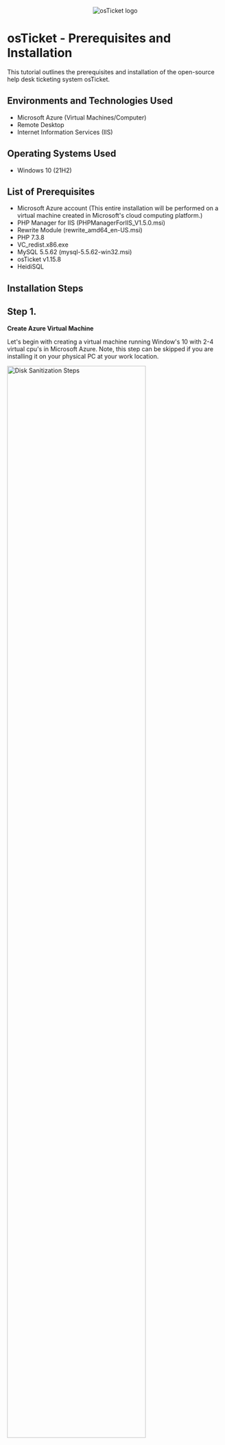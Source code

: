 <p align="center">
<img src="https://i.imgur.com/Clzj7Xs.png" alt="osTicket logo"/>
</p>

<h1>osTicket - Prerequisites and Installation</h1>
This tutorial outlines the prerequisites and installation of the open-source help desk ticketing system osTicket.<br />



<h2>Environments and Technologies Used</h2>

- Microsoft Azure (Virtual Machines/Computer)
- Remote Desktop
- Internet Information Services (IIS)

<h2>Operating Systems Used </h2>

- Windows 10</b> (21H2)

<h2>List of Prerequisites</h2>

- Microsoft Azure account (This entire installation will be performed on a virtual machine created in Microsoft's cloud computing platform.)
- PHP Manager for IIS (PHPManagerForIIS_V1.5.0.msi)
- Rewrite Module (rewrite_amd64_en-US.msi) 
- PHP 7.3.8 
- VC_redist.x86.exe
- MySQL 5.5.62 (mysql-5.5.62-win32.msi)
- osTicket v1.15.8
- HeidiSQL


<h2>Installation Steps</h2>


<h2>Step 1.</h2> 

**Create Azure Virtual Machine** 
<p>
Let's begin with creating a virtual machine running Window's 10 with 2-4 virtual cpu's in Microsoft Azure. Note, this step can be skipped if you are installing it on your physical PC at your work location.
<p>
<p>
<img src="https://i.imgur.com/U1HVP9X.png" height="80%" width="80%" alt="Disk Sanitization Steps"/>
</p>
<p>
</p>
<br />

<h2>Step 2.</h2> 

**Install / Enable IIS in Windows with CGI and Common HTTP Features.** 
<p>
To do this open the control panel, select Programs and then click Turn Windows features on or off. From here expand the folder labeled Internet Information Services -> Web Management Tools and check the box for IIS Management Console. Do the same for the folder labeled Internet Information Services -> World Wide Web Services -> Application Development Features and check the box for CGI, as well as checking the Common HTTP Features folder.
<p>
<p>
<img src="https://imgur.com/ylDKgJO.png" height="60%" width="60%" alt="Disk Sanitization Steps"/> <img src="https://imgur.com/ZCyA8PW.png" height="60%" width="60%" alt="Disk Sanitization Steps"/>
</p>
<p>
</p>
<br />

<h2>Step 3.</h2> 

**Download and install PHP Manager for IIS (PHPManagerForIIS_V1.5.0.msi)**
<p>
<p>
<img src="https://imgur.com/WxftCi4.png" height="50%" width="50%" alt="Disk Sanitization Steps"/>
</p>
<p>
</p>
<br />

<h2>Step 4.</h2> 

**Download and install Rewrite Module (rewrite_amd64_en-US.msi)**
<p>
<p>
<img src="https://imgur.com/3JxWkZg.png" height="50%" width="50%" alt="Disk Sanitization Steps"/>
</p>
<p>
 </p>
<br />

<h2>Step 5.</h2>  

**Download PHP 7.3.8 (php-7.3.8-nts-Win32-VC15-x86.zip).** 
<p>
Next create the directory C:\PHP. To do this go to the C:\ drive and create a new folder in it named PHP. Now unzip the contents of PHP 7.3.8 into C:\PHP.
<p>
<p>
<img src="https://imgur.com/q3GhlI2.png" height="70%" width="70%" alt="Disk Sanitization Steps"/> 
</p>
<p>
<br />

<h2>Step 6.</h2>  

**Download and install VC_redist.x86.exe (Microsoft Visual C ++)**
<p>
<p>
<img src="https://imgur.com/55Z0SVc.png" height="50%" width="50%" alt="Disk Sanitization Steps"/>
</p>
<p>
</p>
<br />

<h2>Step 7.</h2> 

**Download and install MySQL 5.5.62 (mysql-5.5.62-win32.msi).**
<p> 
Now let's configure MySQL, a popular open source database. Download and install MySQL 5.5.62 (mysql-5.5.62-win32.msi). Select Typical Setup when prompted and check the box for Launch Configuration Wizard (after install). Choose Standard Configuration -> Install as Windows Service -> choose a password and finish the install.
<p>
<p>
<img src="https://imgur.com/9CGk2QI.png" height="50%" width="50%" alt="Disk Sanitization Steps"/> <img src="https://imgur.com/o6j4UuT.png" height="50%" width="50%" alt="Disk Sanitization Steps"/> <img src="https://imgur.com/VGilvlV.png" height="50%" width="50%" alt="Disk Sanitization Steps"/> <img src="https://imgur.com/vNEISe8.png" height="50%" width="50%" alt="Disk Sanitization Steps"/> <img src="https://imgur.com/84OcpT4.png" height="50%" width="50%" alt="Disk Sanitization Steps"/> 
</p>
<p>
</p>
<br />

<h2>Step 8.</h2>  

**Open Internet Information Services (IIS) as an Admin**
<p>
(Go to the start menu and type IIS, right click on it and select Run as Administrator).
<p>
<p>
<img src="https://imgur.com/V9X2VDG.png" height="70%" width="70%" alt="Disk Sanitization Steps"/>
</p>
<p>
</p>
<br />

<h2>Step 9.</h2> 

**Register PHP Manager**
<p>
Select PHP Manager from within IIS and click on Register new PHP version. In the Register new PHP window, select the CGI file that we installed in step 2. Now restart the IIS server by clicking on Restart in the upper right hand corner of the IIS window (as shown in the screenshot above).
<p>
<p>
<img src="https://imgur.com/SxczZ54.png" height="50%" width="50%" alt="Disk Sanitization Steps"/> <img src="https://imgur.com/0oXHWnI.png" height="50%" width="50%" alt="Disk Sanitization Steps"/>  
</p>
<p>
</p>
<br />

<h2>Step 10.</h2>

**Install osTicket**
<p>
Now it's time to install osTicket. First download osTicket v1.15.8. From that download copy the folder labeled "upload" and paste it in this directory c:\inetpub\wwwroot. Within c:\inetpub\wwwroot, Rename “upload” to “osTicket”. Go back to the IIS window and restart the IIS server again by clicking the Restart button in the upper right corner.
<p>
<p>
<img src="https://imgur.com/ujtdN5L.png" height="50%" width="50%" alt="Disk Sanitization Steps"/> <img src="https://imgur.com/anH14w0.png" height="50%" width="50%" alt="Disk Sanitization Steps"/>
</p>
<p>
</p>
<br />

<h2>Step 11.</h2> We can now open the osTicket install window by going to the IIS -> selecting the drop down folder under Connections (on the left side of the window) -> go to sites -> Default -> osTicket. Now click on “Browse *:80” under the browse folder all the way on the right. This will open a new web browser window with the osTicket installer menu.
<p>
<p>
<img src="https://imgur.com/TFlaKlJ.png" height="50%" width="50%" alt="Disk Sanitization Steps"/> <img src="https://imgur.com/31tJJAG.png" height="50%" width="50%" alt="Disk Sanitization Steps"/>
</p>
<p>
</p>
<br />

<h2>Step 12.</h2> Enable extensions for the osTicket installer (Note that some extensions are not enabled in the installer screen above). Go back to IIS, sites -> Default -> osTicket. Now double-click PHP Manager -> Click “Enable or disable an extension” and enable the following extensions: <p> <h4>php_imap.dll</h4> <p>  <h4>php_intl.dll</h4> <p></p>  <h4>php_opcache.dll</h4>
<p>
<p>
<img src="https://imgur.com/NClJXyl.png" height="60%" width="60%" alt="Disk Sanitization Steps"/>
</p>
<p>
</p>
<br />

<h2>Step 13.</h2> Refresh the osTicket site in your browser, observe the changes in the enabled extensions.
<p>
<p>
<img src="https://imgur.com/IpbTHjx.png" height="60%" width="60%" alt="Disk Sanitization Steps"/> 
</p>
<p>
</p>
<br />

<h2>Step 14.</h2> Rename ost-sampleconfig.php. From: C:\inetpub\wwwroot\osTicket\include\ost-sampleconfig.php change this to: C:\inetpub\wwwroot\osTicket\include\ost-config.php
<p>
<p>
<img src="https://imgur.com/yNfnyMz.png" height="60%" width="60%" alt="Disk Sanitization Steps"/> 
</p>
<p>
</p>
<br />

<h2>Step 15.</h2> Assign Permissions: ost-config.php. Right click on C:\inetpub\wwwroot\osTicket\include\ost-config.php and select Properties. Go to the Security tab and choose Advanced. In the Advanced tab click on Disable inheritance and select Remove All Permissions.
<p>
<p>
<p>
<img src="https://imgur.com/weqfFDW.png" height="60%" width="60%" alt="Disk Sanitization Steps"/> 
</p>
<p>
</p>
<br />

<h2>Step 16.</h2> Assign Permissions (continued): ost-config.php. Right click on C:\inetpub\wwwroot\osTicket\include\ost-config.php and select Properties. Go to the Security tab and choose Edit. In the Edit tab set Principal to Everyone -> Type: Allow -> Check all permission boxes.
<p>
<p>
<p>
<img src="https://imgur.com/zXENjAX.png" height="60%" width="60%" alt="Disk Sanitization Steps"/> 
</p>
<p>
</p>
<br />

<h2>Step 17.</h2>  Download and install HeidiSQL (This will allow us to connect to the MySQL sever and setup a database that osTicket will use.) After downloading and installing, Open Heidi SQL -> Click "New" on the bottom left corner to create a new session -> For the username type "root" and enter the same password used for MySQL that was created in step 7 -> Click "Open". Now we will create a new database named osTicket. To do this right click on the "Unamed" tab on the left hand side of the HeidiSQL window and select "Create new" -> select "Database" -> name it "osTicket" -> click ok.
<p>
<p>
<p>
<img src="https://imgur.com/Wh0nI0L.png" height="60%" width="60%" alt="Disk Sanitization Steps"/> <img src="https://imgur.com/pLptFCq.png" height="60%" width="60%" alt="Disk Sanitization Steps"/> <img src="https://imgur.com/RQhSE7e.png" height="60%" width="60%" alt="Disk Sanitization Steps"/> 
</p>
<p>
</p>
<br />

<h2>Step 18.</h2> Continue Setting up osTicket in the browser (click Continue).
<p>
<p>
<p>
<img src="https://imgur.com/NqpYfeo.png" height="60%" width="60%" alt="Disk Sanitization Steps"/> 
</p>
<p>
</p>
<br />

<h2>Step 19.</h2> Now fill out the information required for System Settings/Admin User/Database Settings. For the "System Settings" section enter a unique "Helpdesk Name" and "Default Email" of your choice (for this example I am simply using Helpdesk for the name and helpdesk@osTicket.com for the email.) For the "Admin User" section fill in the name of who will be assigned this role along with their email. Now assign their "Username" and "Password" for logging in (make sure to save this information somewhere secure). In the "Database Settings" section enter in the the "MySQL Database" field the database name we just created in HeidiSQL called "osTicket". For the the "MySQL Username" enter "root" and for the "MySQL Password" enter in the password you assigned in the previous steps. Finally click "Install Now".
<p>
<p>
<p>
<img src="https://imgur.com/PpU3YbU.png" height="60%" width="60%" alt="Disk Sanitization Steps"/> 
</p>
<p>
</p>
<br />

<h2>Step 20.</h2> Congratulations, osTicket setup is now complete! You can log in as the administrator using the following link: http://localhost/osTicket/scp/login.php
<p>
<p>
<p>
<img src="https://imgur.com/cAi7a9i.png" height="60%" width="60%" alt="Disk Sanitization Steps"/> <img src="https://imgur.com/0KMrBI5.png" height="60%" width="60%" alt="Disk Sanitization Steps"/> 
</p>
</p>
<p>
</p>
<br />

<h2>Step 21.</h2> Install Cleanup. Delete the "setup" folder located here C:\inetpub\wwwroot\osTicket. Finally set Permissions to “Read” only for the ost-config.php file located here: C:\inetpub\wwwroot\osTicket\include\ost-config.php. All done, good job!!!
<p>
<p>
<p>
<img src="https://imgur.com/7Pu1Ijv.png" height="60%" width="60%" alt="Disk Sanitization Steps"/> <img src="https://imgur.com/EqLyFJM.png" height="60%" width="60%" alt="Disk Sanitization Steps"/>

</p>
<p>
</p>
<br />
